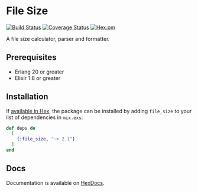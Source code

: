 # File Size

[![Build Status](https://travis-ci.org/tlux/file_size.svg?branch=master)](https://travis-ci.org/tlux/file_size)
[![Coverage Status](https://coveralls.io/repos/github/tlux/file_size/badge.svg?branch=master)](https://coveralls.io/github/tlux/file_size?branch=master)
[![Hex.pm](https://img.shields.io/hexpm/v/file_size.svg)](https://hex.pm/packages/file_size)

A file size calculator, parser and formatter.

## Prerequisites

* Erlang 20 or greater
* Elixir 1.8 or greater

## Installation

If [available in Hex](https://hex.pm/docs/publish), the package can be installed
by adding `file_size` to your list of dependencies in `mix.exs`:

```elixir
def deps do
  [
    {:file_size, "~> 2.1"}
  ]
end
```

## Docs

Documentation is available on [HexDocs](https://hexdocs.pm/file_size).
